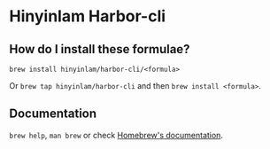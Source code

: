 # Hinyinlam Harbor-cli

## How do I install these formulae?

`brew install hinyinlam/harbor-cli/<formula>`

Or `brew tap hinyinlam/harbor-cli` and then `brew install <formula>`.

## Documentation

`brew help`, `man brew` or check [Homebrew's documentation](https://docs.brew.sh).
